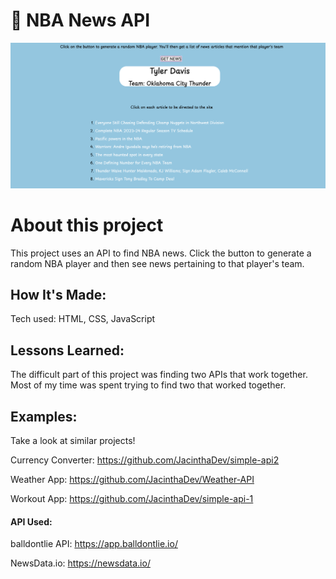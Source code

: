 # 🏀 NBA News API

<img width="1421" alt="nba-news-api" src="/img/complex-asi-1.png">

# About this project
This project uses an API to find NBA news. Click the button to generate a random NBA player and then see news pertaining to that player's team.

## How It's Made:
Tech used: HTML, CSS, JavaScript


## Lessons Learned:
The difficult part of this project was finding two APIs that work together. Most of my time was spent trying to find two that worked together. 

## Examples:
Take a look at similar projects!

Currency Converter: https://github.com/JacinthaDev/simple-api2

Weather App: https://github.com/JacinthaDev/Weather-API

Workout App: https://github.com/JacinthaDev/simple-api-1

#### API Used:

balldontlie API: https://app.balldontlie.io/

NewsData.io: https://newsdata.io/
